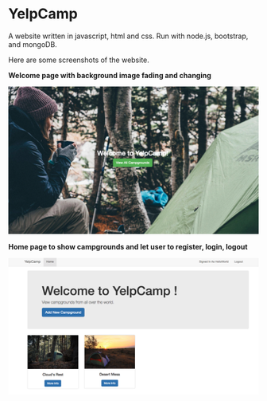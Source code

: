 # YelpCamp
A website written in javascript, html and css. Run with node.js, bootstrap, and mongoDB.

Here are some screenshots of the website.

<strong>Welcome page with background image fading and changing</strong>

<img src="https://github.com/xzhan140/YelpCamp/blob/master/screenshot/welcome_page.png" width="600">

<strong>Home page to show campgrounds and let user to register, login, logout</strong>

<img src="https://github.com/xzhan140/YelpCamp/blob/master/screenshot/show_page.png" width="600">
